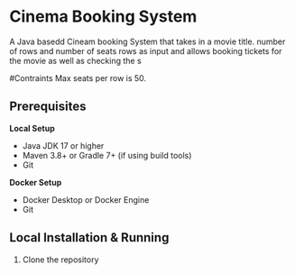 # Cinema Booking System
A Java basedd Cineam booking System that takes in a movie title. number of rows and number of seats rows as input and allows booking tickets for the movie as well as checking the s

#Contraints
Max seats per row is 50. 

## Prerequisites

**Local Setup**
- Java JDK 17 or higher
- Maven 3.8+ or Gradle 7+ (if using build tools)
- Git

**Docker Setup**
- Docker Desktop or Docker Engine
- Git

## Local Installation & Running

1. Clone the repository
